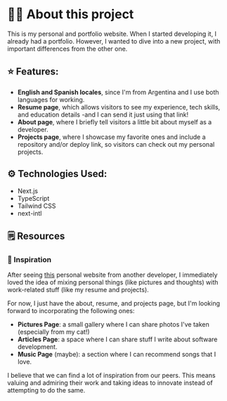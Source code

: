 # 👩‍💻 About this project

This is my personal and portfolio website. When I started developing it, I already had a portfolio. However, I wanted to dive into a new project, with important differences from the other one.

## ⭐ Features:

- **English and Spanish locales**, since I'm from Argentina and I use both languages for working.
- **Resume page**, which allows visitors to see my experience, tech skills, and education details -and I can send it just using that link!
- **About page**, where I briefly tell visitors a little bit about myself as a developer.
- **Projects page**, where I showcase my favorite ones and include a repository and/or deploy link, so visitors can check out my personal projects.

## ⚙️ Technologies Used:

- Next.js
- TypeScript
- Tailwind CSS
- next-intl

## 🗒️ Resources

### 💭 Inspiration

After seeing [this](https://luzojeda.com/) personal website from another developer, I immediately loved the idea of mixing personal things (like pictures and thoughts) with work-related stuff (like my resume and projects).

For now, I just have the about, resume, and projects page, but I'm looking forward to incorporating the following ones:

- **Pictures Page**: a small gallery where I can share photos I've taken (especially from my cat!)
- **Articles Page**: a space where I can share stuff I write about software development.
- **Music Page** (maybe): a section where I can recommend songs that I love.

I believe that we can find a lot of inspiration from our peers. This means valuing and admiring their work and taking ideas to innovate instead of attempting to do the same.
